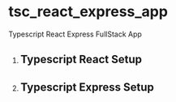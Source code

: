 # tsc_react_express_app

Typescript React Express FullStack App

1. ## Typescript React Setup

2. ## Typescript Express Setup
